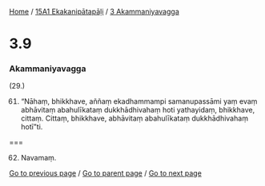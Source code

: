 
[Home](/) / [15A1 Ekakanipātapāḷi](/tipitaka/15A1.md) / [3 Akammaniyavagga](/tipitaka/15A1/3.md)

# 3.9

### Akammaniyavagga

(29.)

61. “Nāhaṃ, bhikkhave, aññaṃ ekadhammampi samanupassāmi yaṃ evaṃ abhāvitaṃ abahulīkataṃ dukkhādhivahaṃ hoti yathayidaṃ, bhikkhave, cittaṃ. Cittaṃ, bhikkhave, abhāvitaṃ abahulīkataṃ dukkhādhivahaṃ hotī”ti.

===

62. Navamaṃ.



[Go to previous page](/tipitaka/15A1/3/3.8.md) / [Go to parent page](/tipitaka/15A1/3.md) / [Go to next page](/tipitaka/15A1/3/3.10.md)


